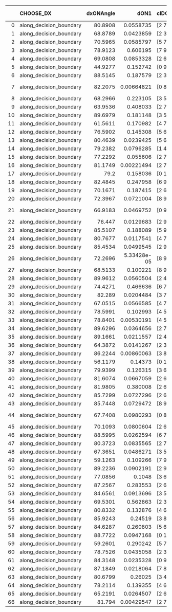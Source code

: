 |    | CHOOSE_DX               |   dxONAngle |        dON1 | cIDON1   |   dON_patch_1 |   nTON |         dON |   dxOFFAngle |       dOFF1 | cIDOFF1   |   dOFF_patch_1 |   nTOFF |        dOFF | SUCCESS   |   nExp |   dual_point_id |   subpoint_time_seconds |   total_execution_time |       logp |      dOFF/dON | Vote dOFF>dON   |
|---:|:------------------------|------------:|------------:|:---------|--------------:|-------:|------------:|-------------:|------------:|:----------|---------------:|--------:|------------:|:----------|-------:|----------------:|------------------------:|-----------------------:|-----------:|--------------:|:----------------|
|  0 | along_decision_boundary |     80.8908 | 0.0558735   | [2 7]    |   0.0558735   |      1 | 0.0558735   |      80.6032 | 0.104665    | [2 7]     |    0.104665    |       1 | 0.104665    | True      |      1 |               2 |                1.62868  |                 3.3306 |  0         |   1.87326     | True            |
|  1 | along_decision_boundary |     68.8789 | 0.0423859   | [2 3]    |   0.0423859   |      1 | 0.0423859   |      68.3963 | 0.0675112   | [2 3]     |    0.0675112   |       1 | 0.0675112   | True      |      2 |               6 |                3.71439  |                11.3015 | -0.5       |   1.59278     | True            |
|  2 | along_decision_boundary |     70.5965 | 0.0585797   | [5 7]    |   0.0585797   |      1 | 0.0585797   |      81.1627 | 0.250833    | [5 7]     |    0.250833    |       1 | 0.250833    | True      |      3 |               7 |                2.31052  |                13.6196 | -1         |   4.2819      | True            |
|  3 | along_decision_boundary |     78.9123 | 0.606195    | [7 9]    |   0.606195    |      1 | 0.606195    |      68.4139 | 0.240627    | [7 9]     |    0.240627    |       1 | 0.240627    | False     |      4 |               8 |                4.06063  |                17.6852 | -1.5       |   0.396946    | False           |
|  4 | along_decision_boundary |     69.0808 | 0.0853328   | [2 6]    |   0.0853328   |      1 | 0.0853328   |      79.4812 | 0.246959    | [2 6]     |    0.246959    |       1 | 0.246959    | True      |      5 |               9 |                3.44794  |                21.1421 | -0.5       |   2.89407     | True            |
|  5 | along_decision_boundary |     44.9277 | 0.152742    | [0 9]    |   0.152742    |      1 | 0.152742    |      74.7648 | 0.0623728   | [1 9]     |    0.0623728   |       1 | 0.0623728   | False     |      6 |              11 |                4.3148   |                27.2724 | -0.9       |   0.408355    | False           |
|  6 | along_decision_boundary |     88.5145 | 0.187579    | [2 3]    |   0.187579    |      1 | 0.187579    |      78.2779 | 0.418578    | [2 3]     |    0.418578    |       1 | 0.418578    | True      |      7 |              12 |                4.73919  |                32.0196 | -0.333333  |   2.23148     | True            |
|  7 | along_decision_boundary |     82.2075 | 0.00664821  | [0 8]    |   0.00664821  |      1 | 0.00664821  |      77.4178 | 1.27785e-05 | [1 8]     |    1.27785e-05 |       1 | 1.27785e-05 | False     |      8 |              13 |                0.964687 |                32.9932 | -0.642857  |   0.0019221   | False           |
|  8 | along_decision_boundary |     68.2966 | 0.223105    | [3 5]    |   0.223105    |      1 | 0.223105    |      72.2005 | 0.455869    | [3 5]     |    0.455869    |       1 | 0.455869    | True      |      9 |              14 |                3.0987   |                36.0999 | -0.25      |   2.04329     | True            |
|  9 | along_decision_boundary |     63.9536 | 0.408033    | [2 7]    |   0.408033    |      1 | 0.408033    |      52.9411 | 0.0303747   | [2 7]     |    0.0303747   |       1 | 0.0303747   | False     |     10 |              15 |                5.54192  |                41.6488 | -0.5       |   0.0744417   | False           |
| 10 | along_decision_boundary |     89.6979 | 0.181148    | [3 5]    |   0.181148    |      1 | 0.181148    |      86.842  | 0.0957674   | [3 5]     |    0.0957674   |       1 | 0.0957674   | False     |     11 |              16 |                1.32545  |                42.9817 | -0.2       |   0.52867     | False           |
| 11 | along_decision_boundary |     61.5611 | 0.170982    | [4 7]    |   0.170982    |      1 | 0.170982    |      66.6332 | 0.168153    | [4 7]     |    0.168153    |       1 | 0.168153    | False     |     12 |              17 |                2.24348  |                45.2304 | -0.0454545 |   0.983452    | False           |
| 12 | along_decision_boundary |     76.5902 | 0.145308    | [5 6]    |   0.145308    |      1 | 0.145308    |      82.0595 | 0.32478     | [5 6]     |    0.32478     |       1 | 0.32478     | True      |     13 |              18 |                2.97632  |                48.2118 | -0         |   2.23512     | True            |
| 13 | along_decision_boundary |     80.4639 | 0.0239425   | [5 6]    |   0.0239425   |      1 | 0.0239425   |      74.4715 | 0.491886    | [5 6]     |    0.491886    |       1 | 0.491886    | True      |     14 |              19 |                2.72285  |                50.9396 | -0.0384615 |  20.5445      | True            |
| 14 | along_decision_boundary |     79.2382 | 0.0796285   | [1 4]    |   0.0796285   |      1 | 0.0796285   |      79.3658 | 0.0785604   | [0 4]     |    0.0785604   |       1 | 0.0785604   | False     |     15 |              25 |                2.71828  |                63.78   | -0.142857  |   0.986587    | False           |
| 15 | along_decision_boundary |     77.2292 | 0.055606    | [2 7]    |   0.055606    |      1 | 0.055606    |      80.0554 | 0.111905    | [2 7]     |    0.111905    |       1 | 0.111905    | True      |     16 |              27 |                3.19067  |                69.6893 | -0.0333333 |   2.01246     | True            |
| 16 | along_decision_boundary |     81.1749 | 0.00221494  | [2 7]    |   0.00221494  |      1 | 0.00221494  |      81.9582 | 0.0437601   | [2 7]     |    0.0437601   |       1 | 0.0437601   | True      |     17 |              28 |                1.35031  |                71.0437 | -0.125     |  19.7568      | True            |
| 17 | along_decision_boundary |     79.2    | 0.158036    | [0 1]    |   0.158036    |      1 | 0.158036    |      76.064  | 0.0383903   | [0 1]     |    0.0383903   |       1 | 0.0383903   | False     |     18 |              31 |                2.79984  |                77.6323 | -0.264706  |   0.242922    | False           |
| 18 | along_decision_boundary |     82.4845 | 0.247958    | [6 9]    |   0.247958    |      1 | 0.247958    |      81.9743 | 0.0925326   | [6 9]     |    0.0925326   |       1 | 0.0925326   | False     |     19 |              36 |                3.54861  |                91.6554 | -0.111111  |   0.373178    | False           |
| 19 | along_decision_boundary |     70.1671 | 0.187415    | [2 6]    |   0.187415    |      1 | 0.187415    |      71.3711 | 0.301893    | [2 6]     |    0.301893    |       1 | 0.301893    | True      |     20 |              38 |                3.22305  |                99.3655 | -0.0263158 |   1.61082     | True            |
| 20 | along_decision_boundary |     72.3967 | 0.0721004   | [8 9]    |   0.0721004   |      1 | 0.0721004   |      76.9857 | 0.161347    | [8 9]     |    0.161347    |       1 | 0.161347    | True      |     21 |              42 |                3.5638   |               109.792  | -0.1       |   2.23781     | True            |
| 21 | along_decision_boundary |     66.9183 | 0.0469752   | [0 9]    |   0.0469752   |      1 | 0.0469752   |      68.1945 | 1.29949e-05 | [1 9]     |    1.29949e-05 |       1 | 1.29949e-05 | False     |     22 |              43 |                1.19307  |               110.993  | -0.214286  |   0.000276634 | False           |
| 22 | along_decision_boundary |     76.447  | 0.0129683   | [2 9]    |   0.0129683   |      1 | 0.0129683   |      76.9075 | 0.0765354   | [2 9]     |    0.0765354   |       1 | 0.0765354   | True      |     23 |              45 |                2.0676   |               113.112  | -0.0909091 |   5.90174     | True            |
| 23 | along_decision_boundary |     85.5107 | 0.188089    | [5 9]    |   0.188089    |      1 | 0.188089    |      73.8522 | 0.0588488   | [5 9]     |    0.0588488   |       1 | 0.0588488   | False     |     24 |              46 |                1.78523  |               114.904  | -0.195652  |   0.312877    | False           |
| 24 | along_decision_boundary |     80.7677 | 0.0117541   | [4 7]    |   0.0117541   |      1 | 0.0117541   |      82.0342 | 0.0111064   | [4 7]     |    0.0111064   |       1 | 0.0111064   | False     |     25 |              49 |                1.56089  |               120.973  | -0.0833333 |   0.94489     | False           |
| 25 | along_decision_boundary |     85.4534 | 0.0499545   | [2 9]    |   0.0499545   |      1 | 0.0499545   |      80.012  | 0.130716    | [2 9]     |    0.130716    |       1 | 0.130716    | True      |     26 |              50 |                2.58881  |               123.567  | -0.02      |   2.61669     | True            |
| 26 | along_decision_boundary |     72.2696 | 5.33428e-05 | [8 9]    |   5.33428e-05 |      1 | 5.33428e-05 |      74.5493 | 0.0172773   | [8 9]     |    0.0172773   |       1 | 0.0172773   | True      |     27 |              51 |                0.939955 |               124.512  | -0.0769231 | 323.893       | True            |
| 27 | along_decision_boundary |     68.5133 | 0.100221    | [8 9]    |   0.100221    |      1 | 0.100221    |      80.1087 | 0.00238894  | [8 9]     |    0.00238894  |       1 | 0.00238894  | False     |     28 |              53 |                1.98628  |               128.916  | -0.166667  |   0.0238368   | False           |
| 28 | along_decision_boundary |     89.9612 | 0.0560504   | [2 4]    |   0.0560504   |      1 | 0.0560504   |      83.8157 | 0.0141808   | [2 4]     |    0.0141808   |       1 | 0.0141808   | False     |     29 |              55 |                1.25784  |               130.23   | -0.0714286 |   0.253001    | False           |
| 29 | along_decision_boundary |     74.4271 | 0.466636    | [6 7]    |   0.466636    |      1 | 0.466636    |      73.8944 | 0.130511    | [6 7]     |    0.130511    |       1 | 0.130511    | False     |     30 |              56 |                5.57818  |               135.814  | -0.0172414 |   0.279685    | False           |
| 30 | along_decision_boundary |     82.289  | 0.0204484   | [3 7]    |   0.0204484   |      1 | 0.0204484   |      78.8909 | 0.0365314   | [3 7]     |    0.0365314   |       1 | 0.0365314   | True      |     31 |              61 |                2.32237  |               149.902  | -0         |   1.78652     | True            |
| 31 | along_decision_boundary |     67.0515 | 0.0566585   | [4 7]    |   0.0566585   |      1 | 0.0566585   |      64.7657 | 0.471561    | [4 7]     |    0.471561    |       1 | 0.471561    | True      |     32 |              62 |                5.97772  |               155.885  | -0.016129  |   8.32286     | True            |
| 32 | along_decision_boundary |     78.5991 | 0.102993    | [4 5]    |   0.102993    |      1 | 0.102993    |      75.4561 | 0.213104    | [4 5]     |    0.213104    |       1 | 0.213104    | True      |     33 |              66 |                2.75416  |               168.461  | -0.0625    |   2.06911     | True            |
| 33 | along_decision_boundary |     78.8401 | 0.00530191  | [4 5]    |   0.00530191  |      1 | 0.00530191  |      78.8111 | 0.0229828   | [4 5]     |    0.0229828   |       1 | 0.0229828   | True      |     34 |              67 |                1.05678  |               169.528  | -0.136364  |   4.33481     | True            |
| 34 | along_decision_boundary |     89.6296 | 0.0364656   | [2 7]    |   0.0364656   |      1 | 0.0364656   |      86.4644 | 0.0371477   | [2 7]     |    0.0371477   |       1 | 0.0371477   | True      |     35 |              68 |                1.37948  |               170.916  | -0.235294  |   1.01871     | True            |
| 35 | along_decision_boundary |     89.1661 | 0.0211557   | [2 4]    |   0.0211557   |      1 | 0.0211557   |      82.8582 | 0.0529945   | [2 4]     |    0.0529945   |       1 | 0.0529945   | True      |     36 |              70 |                2.52654  |               175.066  | -0.357143  |   2.50497     | True            |
| 36 | along_decision_boundary |     64.3872 | 0.0141267   | [2 3]    |   0.0141267   |      1 | 0.0141267   |      66.9185 | 0.0418554   | [2 3]     |    0.0418554   |       1 | 0.0418554   | True      |     37 |              71 |                1.72961  |               176.8    | -0.5       |   2.96286     | True            |
| 37 | along_decision_boundary |     86.2244 | 0.00860063  | [3 8]    |   0.00860063  |      1 | 0.00860063  |      85.4762 | 0.0491762   | [3 8]     |    0.0491762   |       1 | 0.0491762   | True      |     38 |              74 |                1.52524  |               178.44   | -0.662162  |   5.71774     | True            |
| 38 | along_decision_boundary |     56.1179 | 0.14373     | [0 1]    |   0.14373     |      1 | 0.14373     |      70.2323 | 0.0483391   | [0 1]     |    0.0483391   |       1 | 0.0483391   | False     |     39 |              75 |                1.90911  |               180.355  | -0.842105  |   0.336318    | False           |
| 39 | along_decision_boundary |     79.9399 | 0.126315    | [3 6]    |   0.126315    |      1 | 0.126315    |      84.7691 | 0.632604    | [3 6]     |    0.632604    |       1 | 0.632604    | True      |     40 |              76 |                2.87364  |               183.237  | -0.628205  |   5.00814     | True            |
| 40 | along_decision_boundary |     81.6074 | 0.0667059   | [2 6]    |   0.0667059   |      1 | 0.0667059   |      67.5213 | 0.014081    | [2 6]     |    0.014081    |       1 | 0.014081    | False     |     41 |              78 |                3.0348   |               192.19   | -0.8       |   0.211091    | False           |
| 41 | along_decision_boundary |     81.9805 | 0.380008    | [2 6]    |   0.380008    |      1 | 0.380008    |      75.9031 | 0.00327784  | [2 6]     |    0.00327784  |       1 | 0.00327784  | False     |     42 |              80 |                2.37458  |               194.629  | -0.597561  |   0.00862573  | False           |
| 42 | along_decision_boundary |     85.7299 | 0.0727296   | [2 6]    |   0.0727296   |      1 | 0.0727296   |      86.422  | 0.076845    | [2 6]     |    0.076845    |       1 | 0.076845    | True      |     43 |              81 |                2.05155  |               196.69   | -0.428571  |   1.05658     | True            |
| 43 | along_decision_boundary |     85.7448 | 0.0729472   | [8 9]    |   0.0729472   |      1 | 0.0729472   |      80.8968 | 0.10108     | [8 9]     |    0.10108     |       1 | 0.10108     | True      |     44 |              85 |                2.15042  |               202.277  | -0.569767  |   1.38566     | True            |
| 44 | along_decision_boundary |     67.7408 | 0.0980293   | [0 8]    |   0.0980293   |      1 | 0.0980293   |      89.65   | 8.46338e-05 | [1 8]     |    8.46338e-05 |       1 | 8.46338e-05 | False     |     45 |              92 |                1.04389  |               214.271  | -0.727273  |   0.000863352 | False           |
| 45 | along_decision_boundary |     70.1093 | 0.0800604   | [2 6]    |   0.0800604   |      1 | 0.0800604   |      74.721  | 0.0765621   | [2 6]     |    0.0765621   |       1 | 0.0765621   | False     |     46 |              93 |                1.45731  |               215.737  | -0.544444  |   0.956305    | False           |
| 46 | along_decision_boundary |     88.5995 | 0.0262594   | [6 7]    |   0.0262594   |      1 | 0.0262594   |      79.9462 | 0.333778    | [6 7]     |    0.333778    |       1 | 0.333778    | True      |     47 |              94 |                2.08263  |               217.827  | -0.391304  |  12.7108      | True            |
| 47 | along_decision_boundary |     80.3723 | 0.0835565   | [2 7]    |   0.0835565   |      1 | 0.0835565   |      77.8308 | 0.0655852   | [2 7]     |    0.0655852   |       1 | 0.0655852   | False     |     48 |              98 |                1.57494  |               223.307  | -0.521277  |   0.78492     | False           |
| 48 | along_decision_boundary |     67.3651 | 0.0486271   | [3 5]    |   0.0486271   |      1 | 0.0486271   |      63.4168 | 0.0093377   | [3 5]     |    0.0093377   |       1 | 0.0093377   | False     |     49 |             101 |                1.09123  |               229.168  | -0.375     |   0.192026    | False           |
| 49 | along_decision_boundary |     59.1263 | 0.109266    | [7 9]    |   0.109266    |      1 | 0.109266    |      57.5059 | 0.238826    | [7 9]     |    0.238826    |       1 | 0.238826    | True      |     50 |             102 |                2.17663  |               231.351  | -0.255102  |   2.18573     | True            |
| 50 | along_decision_boundary |     89.2236 | 0.0902191   | [2 9]    |   0.0902191   |      1 | 0.0902191   |      76.7004 | 0.627804    | [2 9]     |    0.627804    |       1 | 0.627804    | True      |     51 |             104 |                3.37233  |               238.607  | -0.36      |   6.95867     | True            |
| 51 | along_decision_boundary |     77.0856 | 0.1048      | [3 6]    |   0.1048      |      1 | 0.1048      |      66.2526 | 0.0304057   | [3 6]     |    0.0304057   |       1 | 0.0304057   | False     |     52 |             105 |                1.44339  |               240.058  | -0.480392  |   0.290129    | False           |
| 52 | along_decision_boundary |     87.2567 | 0.283553    | [2 6]    |   0.283553    |      1 | 0.283553    |      79.276  | 0.070163    | [2 6]     |    0.070163    |       1 | 0.070163    | False     |     53 |             106 |                2.54128  |               242.606  | -0.346154  |   0.247442    | False           |
| 53 | along_decision_boundary |     84.6561 | 0.0913696   | [3 5]    |   0.0913696   |      1 | 0.0913696   |      83.2011 | 0.0882121   | [3 5]     |    0.0882121   |       1 | 0.0882121   | False     |     54 |             107 |                2.03107  |               244.646  | -0.235849  |   0.965442    | False           |
| 54 | along_decision_boundary |     69.5301 | 0.562863    | [2 3]    |   0.562863    |      1 | 0.562863    |      64.1872 | 0.0411029   | [2 3]     |    0.0411029   |       1 | 0.0411029   | False     |     55 |             109 |                4.59723  |               252.151  | -0.148148  |   0.0730248   | False           |
| 55 | along_decision_boundary |     80.8332 | 0.132876    | [4 6]    |   0.132876    |      1 | 0.132876    |      87.5586 | 0.34805     | [4 6]     |    0.34805     |       1 | 0.34805     | True      |     56 |             112 |                2.97419  |               255.244  | -0.0818182 |   2.61937     | True            |
| 56 | along_decision_boundary |     85.9243 | 0.24519     | [3 8]    |   0.24519     |      1 | 0.24519     |      82.0421 | 0.0292553   | [3 8]     |    0.0292553   |       1 | 0.0292553   | False     |     57 |             114 |                4.69269  |               259.987  | -0.142857  |   0.119317    | False           |
| 57 | along_decision_boundary |     84.6287 | 0.260803    | [5 6]    |   0.260803    |      1 | 0.260803    |      87.5888 | 0.00437564  | [5 6]     |    0.00437564  |       1 | 0.00437564  | False     |     58 |             118 |                1.84029  |               269.661  | -0.0789474 |   0.0167776   | False           |
| 58 | along_decision_boundary |     88.7722 | 0.0947168   | [0 1]    |   0.0947168   |      1 | 0.0947168   |      88.7246 | 0.428271    | [0 1]     |    0.428271    |       1 | 0.428271    | True      |     59 |             119 |                3.98172  |               273.651  | -0.0344828 |   4.52159     | True            |
| 59 | along_decision_boundary |     59.2601 | 0.290242    | [5 7]    |   0.290242    |      1 | 0.290242    |      57.1318 | 0.427152    | [5 7]     |    0.427152    |       1 | 0.427152    | True      |     60 |             120 |                5.84663  |               279.503  | -0.0762712 |   1.47171     | True            |
| 60 | along_decision_boundary |     78.7526 | 0.0435058   | [2 3]    |   0.0435058   |      1 | 0.0435058   |      82.5712 | 0.0713672   | [2 3]     |    0.0713672   |       1 | 0.0713672   | True      |     61 |             123 |                1.85533  |               286.719  | -0.133333  |   1.64041     | True            |
| 61 | along_decision_boundary |     84.3148 | 0.0235328   | [0 9]    |   0.0235328   |      1 | 0.0235328   |      86.6326 | 0.15451     | [0 9]     |    0.15451     |       1 | 0.15451     | True      |     62 |             126 |                1.80426  |               292.82   | -0.204918  |   6.56572     | True            |
| 62 | along_decision_boundary |     87.1849 | 0.0218064   | [7 8]    |   0.0218064   |      1 | 0.0218064   |      76.5755 | 0.0253803   | [7 8]     |    0.0253803   |       1 | 0.0253803   | True      |     63 |             127 |                1.22914  |               294.057  | -0.290323  |   1.16389     | True            |
| 63 | along_decision_boundary |     80.6799 | 0.26025     | [3 4]    |   0.26025     |      1 | 0.26025     |      86.6602 | 0.0457268   | [3 4]     |    0.0457268   |       1 | 0.0457268   | False     |     64 |             129 |                2.2208   |               296.317  | -0.388889  |   0.175703    | False           |
| 64 | along_decision_boundary |     78.2114 | 0.139355    | [4 6]    |   0.139355    |      1 | 0.139355    |      70.0944 | 0.161317    | [4 6]     |    0.161317    |       1 | 0.161317    | True      |     65 |             133 |                3.47561  |               303.781  | -0.28125   |   1.1576      | True            |
| 65 | along_decision_boundary |     65.2191 | 0.0264507   | [2 6]    |   0.0264507   |      1 | 0.0264507   |      80.5161 | 0.0934891   | [2 6]     |    0.0934891   |       1 | 0.0934891   | True      |     66 |             134 |                2.03183  |               305.819  | -0.376923  |   3.53447     | True            |
| 66 | along_decision_boundary |     81.794  | 0.00429547  | [2 7]    |   0.00429547  |      1 | 0.00429547  |      65.2282 | 0.151805    | [2 7]     |    0.151805    |       1 | 0.151805    | True      |     67 |             135 |                3.09479  |               308.919  | -0.484848  |  35.3406      | True            |
